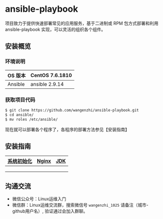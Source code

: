 # ansible-playbook

项目致力于提供快速部署常见的应用服务，基于二进制或 RPM 包方式部署和利用 ansible-playbook 实现，可以灵活的组织各个组件。

## 安装概览

### 环境说明

| OS 版本 | CentOS 7.6.1810 |
| ------- | --------------- |
| Ansible | ansible 2.9.14     |

### 获取项目代码

```bash
$ git clone https://github.com/wangenzhi/ansible-playbook.git
$ cd ansible/
$ mv roles /etc/ansible/
```

现在就可以部署各个程序了，各程序的部署方法参见【安装指南】

## 安装指南

| [系统初始化](https://github.com/wangenzhi/ansible-playbook/blob/master/docs/setup/00-initsys.md) | [Nginx](https://github.com/wangenzhi/ansible-playbook/blob/master/docs/setup/01-install_nginx.md) | [JDK](https://github.com/wangenzhi/ansible-playbook/blob/master/docs/setup/02-install_jdk.md) |
| ------------------------------------------------------------ | ------------------------------------------------------------ | ------------------------------------------------------------ |
|                                                              |                                                              |                                                              |
|                                                              |                                                              |                                                              |
|                                                              |                                                              |                                                              |



## 沟通交流

* 微信公众号：Linux运维入门
* 微信群：Linux运维交流群，搜索微信号 `wangenzhi_1025`  请备注（城市-github用户名）, 验证通过会加入群聊。

